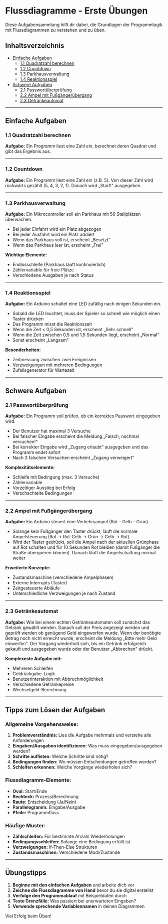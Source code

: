 # Flussdiagramme - Erste Übungen

Diese Aufgabensammlung hilft dir dabei, die Grundlagen der Programmlogik mit Flussdiagrammen zu verstehen und zu üben.

## Inhaltsverzeichnis
- [Einfache Aufgaben](#einfache-aufgaben)
  - [1.1 Quadratzahl berechnen](#11-quadratzahl-berechnen)
  - [1.2 Countdown](#12-countdown)
  - [1.3 Parkhausverwaltung](#13-parkhausverwaltung)
  - [1.4 Reaktionsspiel](#14-reaktionsspiel)
- [Schwere Aufgaben](#schwere-aufgaben)
  - [2.1 Passwortüberprüfung](#21-passwortüberprüfung)
  - [2.2 Ampel mit Fußgängerübergang](#22-ampel-mit-fußgängerübergang)
  - [2.3 Getränkeautomat](#23-getränkeautomat)

---

## Einfache Aufgaben

### 1.1 Quadratzahl berechnen

**Aufgabe:** Ein Programm liest eine Zahl ein, berechnet deren Quadrat und gibt das Ergebnis aus.

---

### 1.2 Countdown

**Aufgabe:** Ein Programm liest eine Zahl ein (z.B. 5). Von dieser Zahl wird rückwärts gezählt (5, 4, 3, 2, 1). Danach wird „Start!" ausgegeben.

---

### 1.3 Parkhausverwaltung

**Aufgabe:** Ein Mikrocontroller soll ein Parkhaus mit 50 Stellplätzen überwachen.
- Bei jeder Einfahrt wird ein Platz abgezogen
- Bei jeder Ausfahrt wird ein Platz addiert
- Wenn das Parkhaus voll ist, erscheint „Besetzt"
- Wenn das Parkhaus leer ist, erscheint „Frei"

**Wichtige Elemente:**
- Endlosschleife (Parkhaus läuft kontinuierlich)
- Zählervariable für freie Plätze
- Verschiedene Ausgaben je nach Status

---

### 1.4 Reaktionsspiel

**Aufgabe:** Ein Arduino schaltet eine LED zufällig nach einigen Sekunden ein.
- Sobald die LED leuchtet, muss der Spieler so schnell wie möglich einen Taster drücken
- Das Programm misst die Reaktionszeit
- Wenn die Zeit < 0,5 Sekunden ist, erscheint „Sehr schnell"
- Wenn die Zeit zwischen 0,5 und 1,5 Sekunden liegt, erscheint „Normal"
- Sonst erscheint „Langsam"

**Besonderheiten:**
- Zeitmessung zwischen zwei Ereignissen
- Verzweigungen mit mehreren Bedingungen
- Zufallsgenerator für Wartezeit

---

## Schwere Aufgaben

### 2.1 Passwortüberprüfung

**Aufgabe:** Ein Programm soll prüfen, ob ein korrektes Passwort eingegeben wird.
- Der Benutzer hat maximal 3 Versuche
- Bei falscher Eingabe erscheint die Meldung „Falsch, nochmal versuchen!"
- Bei korrekter Eingabe wird „Zugang erlaubt" ausgegeben und das Programm endet sofort
- Nach 3 falschen Versuchen erscheint „Zugang verweigert"

**Komplexitätselemente:**
- Schleife mit Bedingung (max. 3 Versuche)
- Zählervariable
- Vorzeitiger Ausstieg bei Erfolg
- Verschachtelte Bedingungen

---

### 2.2 Ampel mit Fußgängerübergang

**Aufgabe:** Ein Arduino steuert eine Verkehrsampel (Rot – Gelb – Grün).
- Solange kein Fußgänger den Taster drückt, läuft die normale Ampelsteuerung (Rot → Rot-Gelb → Grün → Gelb → Rot)
- Wird der Taster gedrückt, soll die Ampel nach der aktuellen Grünphase auf Rot schalten und für 10 Sekunden Rot bleiben (damit Fußgänger die Straße überqueren können). Danach läuft die Ampelschaltung normal weiter

**Erweiterte Konzepte:**
- Zustandsmaschine (verschiedene Ampelphasen)
- Externe Interrupts (Taster)
- Zeitgesteuerte Abläufe
- Unterschiedliche Verzweigungen je nach Zustand

---

### 2.3 Getränkeautomat

**Aufgabe:** Wie bei einem echten Getränkeautomaten soll zunächst das Getränk gewählt werden. Danach soll der Preis angezeigt werden und geprüft werden ob genügend Geld eingeworfen wurde. Wenn der benötigte Betrag noch nicht erreicht wurde, erscheint die Meldung „Bitte mehr Geld einwerfen". Der Vorgang wiederholt sich, bis ein Getränk erfolgreich gekauft und ausgegeben wurde oder der Benutzer „Abbrechen" drückt.

**Komplexeste Aufgabe mit:**
- Mehreren Schleifen
- Geldrückgabe-Logik
- Benutzerinteraktion mit Abbruchmöglichkeit
- Verschiedene Getränkepreise
- Wechselgeld-Berechnung

---

## Tipps zum Lösen der Aufgaben

### Allgemeine Vorgehensweise:
1. **Problemverständnis:** Lies die Aufgabe mehrmals und verstehe alle Anforderungen
2. **Eingaben/Ausgaben identifizieren:** Was muss eingegeben/ausgegeben werden?
3. **Schritte auflisten:** Welche Schritte sind nötig?
4. **Bedingungen finden:** Wo müssen Entscheidungen getroffen werden?
5. **Schleifen erkennen:** Welche Vorgänge wiederholen sich?

### Flussdiagramm-Elemente:
- **Oval:** Start/Ende
- **Rechteck:** Prozess/Berechnung
- **Raute:** Entscheidung (Ja/Nein)
- **Parallelogramm:** Eingabe/Ausgabe
- **Pfeile:** Programmfluss

### Häufige Muster:
- **Zählschleifen:** Für bestimmte Anzahl Wiederholungen
- **Bedingungsschleifen:** Solange eine Bedingung erfüllt ist
- **Verzweigungen:** If-Then-Else Strukturen
- **Zustandsmaschinen:** Verschiedene Modi/Zustände

---

## Übungstipps

1. **Beginne mit den einfachen Aufgaben** und arbeite dich vor
2. **Zeichne die Flussdiagramme von Hand** bevor du sie digital erstellst
3. **Verfolge den Programmablauf** mit Beispieldaten durch
4. **Teste Grenzfälle:** Was passiert bei unerwarteten Eingaben?
5. **Verwende sprechende Variablennamen** in deinen Diagrammen

Viel Erfolg beim Üben!